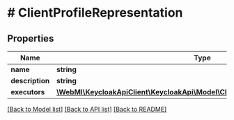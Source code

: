 # # ClientProfileRepresentation

## Properties

Name | Type | Description | Notes
------------ | ------------- | ------------- | -------------
**name** | **string** |  | [optional]
**description** | **string** |  | [optional]
**executors** | [**\WebMI\KeycloakApiClient\KeycloakApi\Model\ClientPolicyExecutorRepresentation[]**](ClientPolicyExecutorRepresentation.md) |  | [optional]

[[Back to Model list]](../../README.md#models) [[Back to API list]](../../README.md#endpoints) [[Back to README]](../../README.md)
